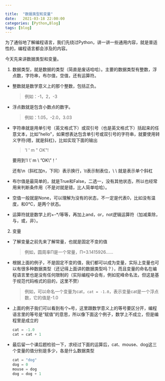```yaml
---

title:  "数据类型和变量"
date:   2021-03-18 22:00:00
categories: [Python,Blog]
tags: [blog]
---
```

为了通俗地了解编程语言，我们先绕过Python，讲一讲一些通用内容，就是普适性的，编程语言都会涉及的内容。

今天先来讲数据类型和变量。

1. 数据类型，就是数据的类型（简直是废话哈哈）。主要的数据类型有整数，浮点数，字符串，布尔值，空值，还有运算符。

- 整数就是数学意义上的那个整数，包括正负。

  > 例如：-1，2，-3

- 浮点数就是包含小数点的数字。

  > 例如：1.05，-2.0，3.03

- 字符串就是用单引号（英文格式下）或双引号（也是英文格式下）括起来的任意文本，比如"hello"，如果想表达包含单引号或双引号的字符串，就要使用转义字符(嗯，就是斜杠)，比如实现下面的输出

  > 'I \' m \" OK\"!

  要用到’I \’ m  \ ”OK\”！’

  还有\n（斜杠加n，下同）表示换行，\t表示制表位，\\ \ 就是表示单个斜杠

- 布尔值是最简单的，就是True和False，二选一，没有其他状态，所以也经常用来判断条件用（不是对就是错，比人简单哈哈）。
- 空值一般就是None，可以理解为没有的状态，不一定是代表0，比如没有温度，和0℃，是两个状态。

- 运算符就是数学上的+-*/等等，再加上and，or，not逻辑运算符（加减乘除，与，或，非）。

2. 变量

- 了解变量之前先来了解常量，也就是固定不变的值

  > 例如，圆周率Π是一个常量，Π=3.1415926……

- 根据上面的例子，不是固定不变的值，我们都可以成为变量，实际上变量也可以有很多种数据类型（还记得上面讲的数据类型吗？），而且变量的命名在编程语言里也是没有任何限制的（实际编程中会有，例如驼峰命名法，但这是基于规范代码格式的目的，这里不赘）

  > 例如，可以命名一个变量为cat，```cat = -1.0```，表示变量cat是一个浮点数，它的值是-1.0

- 上面的例子我们可以看到有个`=`号，这里跟数学意义上的等号要区分开，编程语言里的等号是“赋值”的意思，所以像下面这个例子，数学上不成立，但是编程里是成立的

  ```python
  cat = -1.0
  cat = cat + 1
  ```

- 最后留一个课后题检验一下，求经过下面的运算后，cat、mouse、dog这三个变量的值分别是多少，各是什么数据类型

  ``` python
  cat = "dog"
  dog = 0
  mouse = dog
  dog = dog + 1
  ```

  

